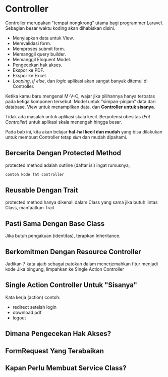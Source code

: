 # Controller
Controller merupakan "tempat nongkrong" utama bagi programmer Laravel. Sebagian besar waktu koding akan dihabiskan disini. 

- Menyiapkan data untuk View.
- Memvalidasi form.
- Memproses submit form.
- Memanggil query builder.
- Memanggil Eloquent Model.
- Pengecekan hak akses.
- Ekspor ke PDF.
- Ekspor ke Excel.
- _Looping_, _if else_, dan _logic_ aplikasi akan sangat banyak ditemui di Controller.

Ketika kamu baru mengenal M-V-C, wajar jika pilihannya hanya terbatas pada ketiga komponen tersebut. Model untuk "simpan-pinjam" data dari database, View untuk menampilkan data, dan **Controller untuk sisanya**.

Tidak ada masalah untuk aplikasi skala kecil. Berpotensi obesitas (_Fat Controller_) untuk aplikasi skala menengah hingga besar.

Pada bab ini, kita akan belajar **hal-hal kecil dan mudah** yang bisa dilakukan untuk membuat Controller tetap _slim_ dan mudah dipahami.

## Bercerita Dengan Protected Method
protected method adalah outline (daftar isi)
ingat rumusnya, 

```php
contoh kode fat controller
```

## Reusable Dengan Trait
protected method hanya dikenali dalam Class yang sama
jika butuh lintas Class, manfaatkan Trait

## Pasti Sama Dengan Base Class
Jika butuh pengakuan (identitas), terapkan Inheritance.

## Berkomitmen Dengan Resource Controller
Jadikan 7 kata ajaib sebagai patokan dalam menerjemahkan fitur menjadi kode
Jika bingung, limpahkan ke Single Action Controller

##  Single Action Controller Untuk "Sisanya"
Kata kerja (action)
contoh:
- redirect setelah login
- download pdf
- logout

## Dimana Pengecekan Hak Akses?

## FormRequest Yang Terabaikan

## Kapan Perlu Membuat Service Class?